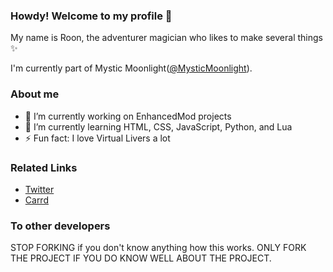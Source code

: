 ### Howdy! Welcome to my profile 👋
My name is Roon, the adventurer magician who likes to make several things ✨

I'm currently part of Mystic Moonlight([@MysticMoonlight](https://github.com/MysticMoonlight)).

### About me
- 🔭 I’m currently working on EnhancedMod projects
- 🌱 I’m currently learning HTML, CSS, JavaScript, Python, and Lua
- ⚡ Fun fact: I love Virtual Livers a lot

### Related Links
- [Twitter](https://twitter.com/Roon_Moonlight)
- [Carrd](https://roonmoonlight.carrd.co)

### To other developers
STOP FORKING if you don't know anything how this works. ONLY FORK THE PROJECT IF YOU DO KNOW WELL ABOUT THE PROJECT.
